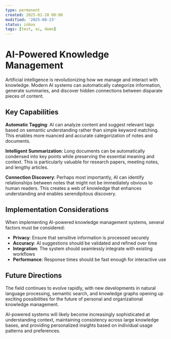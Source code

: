 ```yaml
---
type: permanent
created: 2025-01-20 00:00
modified: '2025-08-23'
status: inbox
tags: [test, ai, demo]
---
```

# AI-Powered Knowledge Management

Artificial intelligence is revolutionizing how we manage and interact with knowledge. Modern AI systems can automatically categorize information, generate summaries, and discover hidden connections between disparate pieces of content.

## Key Capabilities

**Automatic Tagging**: AI can analyze content and suggest relevant tags based on semantic understanding rather than simple keyword matching. This enables more nuanced and accurate categorization of notes and documents.

**Intelligent Summarization**: Long documents can be automatically condensed into key points while preserving the essential meaning and context. This is particularly valuable for research papers, meeting notes, and lengthy articles.

**Connection Discovery**: Perhaps most importantly, AI can identify relationships between notes that might not be immediately obvious to human readers. This creates a web of knowledge that enhances understanding and enables serendipitous discovery.

## Implementation Considerations

When implementing AI-powered knowledge management systems, several factors must be considered:

- **Privacy**: Ensure that sensitive information is processed securely
- **Accuracy**: AI suggestions should be validated and refined over time
- **Integration**: The system should seamlessly integrate with existing workflows
- **Performance**: Response times should be fast enough for interactive use

## Future Directions

The field continues to evolve rapidly, with new developments in natural language processing, semantic search, and knowledge graphs opening up exciting possibilities for the future of personal and organizational knowledge management.

AI-powered systems will likely become increasingly sophisticated at understanding context, maintaining consistency across large knowledge bases, and providing personalized insights based on individual usage patterns and preferences.

